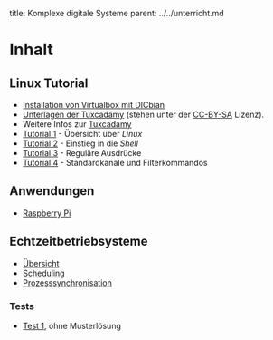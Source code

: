 title: Komplexe digitale Systeme
parent: ../../unterricht.md

# Inhalt
## Linux Tutorial
* [Installation von Virtualbox mit DICbian](dicbian.html)
* [Unterlagen der Tuxcadamy](grd1-de-manual.pdf) (stehen unter der [CC-BY-SA](http://creativecommons.org/licenses/by-sa/4.0/)
  Lizenz).
* Weitere Infos zur [Tuxcadamy](https://www.tuxcademy.org/)
* [Tutorial 1](tutorial1.html) - Übersicht über *Linux*
* [Tutorial 2](tutorial2.html) - Einstieg in die *Shell*
* [Tutorial 3](tutorial3.html) - Reguläre Ausdrücke
* [Tutorial 4](tutorial4.html) - Standardkanäle und Filterkommandos

## Anwendungen
* [Raspberry Pi](raspberrypi.html)

## Echtzeitbetriebsysteme
* [Übersicht](echtzeitbetriebssysteme.html)
* [Scheduling](scheduling.html)
* [Prozesssynchronisation](synchronisation.html)

### Tests
* [Test 1](test_rtos_1.pdf), ohne Musterlösung
